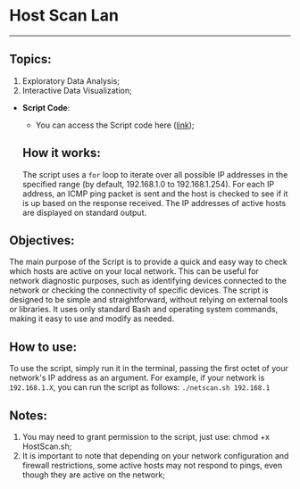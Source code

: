 # Host Scan Lan

---

## **Topics:**
<ol type="1">
  <li>Exploratory Data Analysis;</li>
  <li>Interactive Data Visualization;</li>
</ol>

- **Script Code**:
  - You can access the Script code here ([link](https://github.com/guimedina/HostScan/blob/main/HostScan.sh));

  ## **How it works:**
  The script uses a `for` loop to iterate over all possible IP addresses in the specified range (by default, 192.168.1.0 to 192.168.1.254).
  For each IP address, an ICMP ping packet is sent and the host is checked to see if it is up based on the response received. The IP addresses of active hosts are displayed on standard output.
  
## **Objectives:**
  The main purpose of the Script is to provide a quick and easy way to check which hosts are active on your local network. This can be useful for network diagnostic purposes, such as identifying devices connected to the network or checking the connectivity of specific devices.
  The script is designed to be simple and straightforward, without relying on external tools or libraries. It uses only standard Bash and operating system commands, making it easy to use and modify as needed.

  ## **How to use:**
  To use the script, simply run it in the terminal, passing the first octet of your network's IP address as an argument. For example, if your network is `192.168.1.X`, you can run the script as follows:
  `./netscan.sh 192.168.1`
  
  ## **Notes:**
  <ol type="1">
  <li>You may need to grant permission to the script, just use: chmod +x HostScan.sh;</li>
  <li>It is important to note that depending on your network configuration and firewall restrictions, some active hosts may not respond to pings, even though they are active on the network;</li>
</ol>


  

